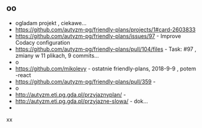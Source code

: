 ## oo 
- ogladam projekt , ciekawe...
- https://github.com/autyzm-pg/friendly-plans/projects/1#card-2603833
- https://github.com/autyzm-pg/friendly-plans/issues/97 - Improve Codacy configuration 
- https://github.com/autyzm-pg/friendly-plans/pull/104/files - Task: #97 , zmiany w 11 plikach, 9 commits...
- o
- https://github.com/mikolevy - ostatnie friendly-plans, 2018-9-9 , potem -react
- https://github.com/autyzm-pg/friendly-plans/pull/359 - 
- o
- http://autyzm.eti.pg.gda.pl/przyjaznyplan/ -
- http://autyzm.eti.pg.gda.pl/przyjazne-slowa/ - dok...
-

xx
